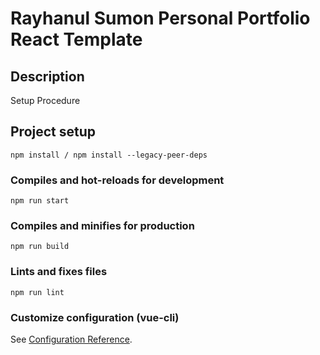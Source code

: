 # Rayhanul Sumon Personal Portfolio React Template

## Description

Setup Procedure 

## Project setup

```
npm install / npm install --legacy-peer-deps 
``` 

### Compiles and hot-reloads for development

``` 
npm run start
```   

### Compiles and minifies for production

```      
npm run build     
```
 
### Lints and fixes files    

```
npm run lint
```

### Customize configuration (vue-cli)

See [Configuration Reference](https://cli.vuejs.org/config/).
